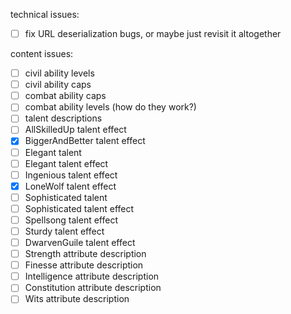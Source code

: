 technical issues:

- [ ] fix URL deserialization bugs, or maybe just revisit it altogether

content issues:

- [ ] civil ability levels
- [ ] civil ability caps
- [ ] combat ability caps
- [ ] combat ability levels (how do they work?)
- [ ] talent descriptions
- [ ] AllSkilledUp talent effect
- [x] BiggerAndBetter talent effect
- [ ] Elegant talent
- [ ] Elegant talent effect
- [ ] Ingenious talent effect
- [x] LoneWolf talent effect
- [ ] Sophisticated talent
- [ ] Sophisticated talent effect
- [ ] Spellsong talent effect
- [ ] Sturdy talent effect
- [ ] DwarvenGuile talent effect
- [ ] Strength attribute description
- [ ] Finesse attribute description
- [ ] Intelligence attribute description
- [ ] Constitution attribute description
- [ ] Wits attribute description